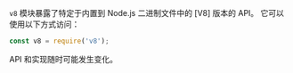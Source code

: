 
<!--introduced_in=v4.0.0-->

`v8` 模块暴露了特定于内置到 Node.js 二进制文件中的 [V8] 版本的 API。
它可以使用以下方式访问：

```js
const v8 = require('v8');
```

API 和实现随时可能发生变化。

